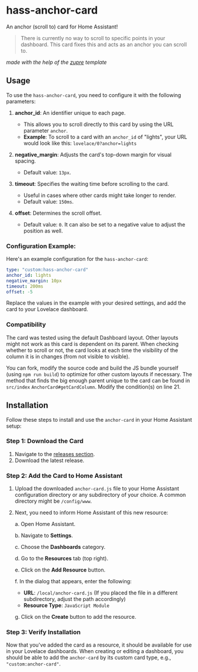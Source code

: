 # hass-anchor-card
An anchor (scroll to) card for Home Assistant!
> There is currently no way to scroll to specific points in your dashboard. This card fixes this and acts as an anchor you can scroll to.

*made with the help of the [zupre](https://github.com/dangreco/zupre) template*

## Usage

To use the `hass-anchor-card`, you need to configure it with the following parameters:

1. **anchor_id**: An identifier unique to each page.
   - This allows you to scroll directly to this card by using the URL parameter `anchor`.
   - **Example**: To scroll to a card with an `anchor_id` of "lights", your URL would look like this: `lovelace/0?anchor=lights`

2. **negative_margin**: Adjusts the card's top-down margin for visual spacing.
   - Default value: `13px`.

3. **timeout**: Specifies the waiting time before scrolling to the card.
   - Useful in cases where other cards might take longer to render.
   - Default value: `150ms`.

4. **offset**: Determines the scroll offset.
   - Default value: `0`. It can also be set to a negative value to adjust the position as well.

### Configuration Example:

Here's an example configuration for the `hass-anchor-card`:

```yaml
type: "custom:hass-anchor-card"
anchor_id: lights
negative_margin: 10px
timeout: 200ms
offset: -5
```

Replace the values in the example with your desired settings, and add the card to your Lovelace dashboard.

### Compatibility

The card was tested using the default Dashboard layout. Other layouts might not work as this card is dependent on its parent.
When checking whether to scroll or not, the card looks at each time the visibility of the column it is in changes (from not visible to visible).

You can fork, modify the source code and build the JS bundle yourself (using `npm run build`) to optimize for other custom layouts if necessary.
The method that finds the big enough parent unique to the card can be found in `src/index` `AnchorCard#getCardColumn`. Modify the condition(s) on line 21.

## Installation

Follow these steps to install and use the `anchor-card` in your Home Assistant setup:

### Step 1: Download the Card

1. Navigate to the [releases section](https://github.com/ShadowAya/anchor-card/releases/latest).
2. Download the latest release.

### Step 2: Add the Card to Home Assistant

1. Upload the downloaded `anchor-card.js` file to your Home Assistant configuration directory or any subdirectory of your choice. A common directory might be `/config/www`.

2. Next, you need to inform Home Assistant of this new resource:
   
   a. Open Home Assistant.
   
   b. Navigate to **Settings**.
   
   c. Choose the **Dashboards** category.
   
   d. Go to the **Resources** tab (top right).
   
   e. Click on the **Add Resource** button.
   
   f. In the dialog that appears, enter the following:
      - **URL**: `/local/anchor-card.js` (If you placed the file in a different subdirectory, adjust the path accordingly)
      - **Resource Type**: `JavaScript Module`

   g. Click on the **Create** button to add the resource.

### Step 3: Verify Installation

Now that you've added the card as a resource, it should be available for use in your Lovelace dashboards. When creating or editing a dashboard, you should be able to add the `anchor-card` by its custom card type, e.g., `"custom:anchor-card"`.
